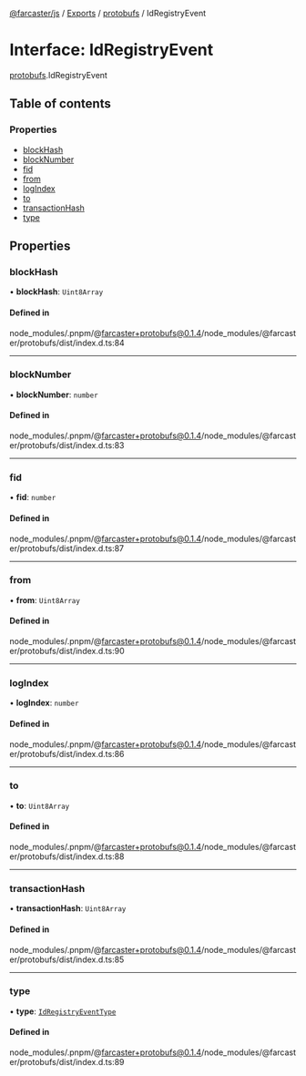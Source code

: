 [@farcaster/js](../README.md) / [Exports](../modules.md) / [protobufs](../modules/protobufs.md) / IdRegistryEvent

# Interface: IdRegistryEvent

[protobufs](../modules/protobufs.md).IdRegistryEvent

## Table of contents

### Properties

- [blockHash](protobufs.IdRegistryEvent.md#blockhash)
- [blockNumber](protobufs.IdRegistryEvent.md#blocknumber)
- [fid](protobufs.IdRegistryEvent.md#fid)
- [from](protobufs.IdRegistryEvent.md#from)
- [logIndex](protobufs.IdRegistryEvent.md#logindex)
- [to](protobufs.IdRegistryEvent.md#to)
- [transactionHash](protobufs.IdRegistryEvent.md#transactionhash)
- [type](protobufs.IdRegistryEvent.md#type)

## Properties

### blockHash

• **blockHash**: `Uint8Array`

#### Defined in

node_modules/.pnpm/@farcaster+protobufs@0.1.4/node_modules/@farcaster/protobufs/dist/index.d.ts:84

___

### blockNumber

• **blockNumber**: `number`

#### Defined in

node_modules/.pnpm/@farcaster+protobufs@0.1.4/node_modules/@farcaster/protobufs/dist/index.d.ts:83

___

### fid

• **fid**: `number`

#### Defined in

node_modules/.pnpm/@farcaster+protobufs@0.1.4/node_modules/@farcaster/protobufs/dist/index.d.ts:87

___

### from

• **from**: `Uint8Array`

#### Defined in

node_modules/.pnpm/@farcaster+protobufs@0.1.4/node_modules/@farcaster/protobufs/dist/index.d.ts:90

___

### logIndex

• **logIndex**: `number`

#### Defined in

node_modules/.pnpm/@farcaster+protobufs@0.1.4/node_modules/@farcaster/protobufs/dist/index.d.ts:86

___

### to

• **to**: `Uint8Array`

#### Defined in

node_modules/.pnpm/@farcaster+protobufs@0.1.4/node_modules/@farcaster/protobufs/dist/index.d.ts:88

___

### transactionHash

• **transactionHash**: `Uint8Array`

#### Defined in

node_modules/.pnpm/@farcaster+protobufs@0.1.4/node_modules/@farcaster/protobufs/dist/index.d.ts:85

___

### type

• **type**: [`IdRegistryEventType`](../enums/protobufs.IdRegistryEventType.md)

#### Defined in

node_modules/.pnpm/@farcaster+protobufs@0.1.4/node_modules/@farcaster/protobufs/dist/index.d.ts:89
